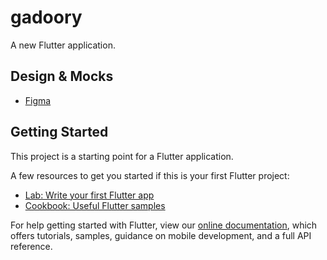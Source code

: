 # gadoory

A new Flutter application.

## Design & Mocks

- [Figma](https://www.figma.com/file/UWXWYGN84BPWQm7XvzQDLk/gadoory-world-clock)

## Getting Started

This project is a starting point for a Flutter application.

A few resources to get you started if this is your first Flutter project:

- [Lab: Write your first Flutter app](https://flutter.dev/docs/get-started/codelab)
- [Cookbook: Useful Flutter samples](https://flutter.dev/docs/cookbook)

For help getting started with Flutter, view our
[online documentation](https://flutter.dev/docs), which offers tutorials,
samples, guidance on mobile development, and a full API reference.
